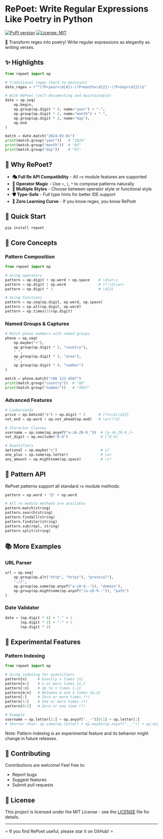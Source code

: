 # RePoet: Write Regular Expressions Like Poetry in Python

[![PyPI version](https://badge.fury.io/py/repoet.svg)](https://badge.fury.io/py/repoet)
[![License: MIT](https://img.shields.io/badge/License-MIT-yellow.svg)](https://opensource.org/licenses/MIT)

🎯 Transform regex into poetry! Write regular expressions as elegantly as writing verses.

## ✨ Highlights

```python
from repoet import op

# Traditional regex (hard to maintain)
date_regex = r"^(?P<year>\d{4})-(?P<month>\d{2})-(?P<day>\d{2})$"

# With RePoet (self-documenting and maintainable)
date = op.seq(
    op.begin,
    op.group(op.digit * 4, name="year") + "-",
    op.group(op.digit * 2, name="month") + "-",
    op.group(op.digit * 2, name="day"),
    op.end
)

match = date.match("2024-03-01")
print(match.group("year"))   # "2024"
print(match.group("month"))  # "03"
print(match.group("day"))    # "01"
```

## 🚀 Why RePoet?

- **🎭 Full Re API Compatibility** - All `re` module features are supported
- **🎨 Operator Magic** - Use `+`, `|`, `*` to compose patterns naturally
- **📝 Multiple Styles** - Choose between operator style or functional style
- **🛡️ Type-Safe** - Full type hints for better IDE support
- **🎯 Zero Learning Curve** - If you know regex, you know RePoet

## 💫 Quick Start

```bash
pip install repoet
```

## 📖 Core Concepts

### Pattern Composition

```python
from repoet import op

# Using operators
pattern = op.digit + op.word + op.space    # \d\w+\s
pattern = op.digit | op.word               # (?:\d|\w+)
pattern = op.digit * 3                     # \d{3}

# Using functions
pattern = op.seq(op.digit, op.word, op.space)
pattern = op.alt(op.digit, op.word)
pattern = op.times(3)(op.digit)
```

### Named Groups & Captures

```python
# Match phone numbers with named groups
phone = op.seq(
    op.maybe("+"),
    op.group(op.digit * 2, "country"),
    " ",
    op.group(op.digit * 3, "area"),
    "-",
    op.group(op.digit * 4, "number")
)

match = phone.match("+86 123-4567")
print(match.group("country"))  # "86"
print(match.group("number"))   # "4567"
```

### Advanced Features

```python
# Lookarounds
price = op.behind("$") + op.digit * 2      # (?<=\$)\d{2}
not_end = op.word + op.not_ahead(op.end)   # \w+(?!$)

# Character Classes
username = op.some(op.anyof("a-zA-Z0-9_"))  # [a-zA-Z0-9_]+
not_digit = op.exclude("0-9")               # [^0-9]

# Quantifiers
optional = op.maybe("s")                    # s?
one_plus = op.some(op.letter)               # \w+
any_amount = op.mightsome(op.space)         # \s*
```

## 🎯 Pattern API

RePoet patterns support all standard `re` module methods:

```python
pattern = op.word + "@" + op.word

# All re module methods are available
pattern.match(string)
pattern.search(string)
pattern.findall(string)
pattern.finditer(string)
pattern.sub(repl, string)
pattern.split(string)
```

## 📚 More Examples

### URL Parser
```python
url = op.seq(
    op.group(op.alt("http", "https"), "protocol"),
    "://",
    op.group(op.some(op.anyof("a-z0-9.-")), "domain"),
    op.group(op.mightsome(op.anyof("/a-z0-9.-")), "path")
)
```

### Date Validator
```python
date = (op.digit * 4) + "-" + \
       (op.digit * 2) + "-" + \
       (op.digit * 2)
```

## 🧪 Experimental Features

### Pattern Indexing
```python
from repoet import op

# Using indexing for quantifiers
pattern[n]     # Exactly n times {n}
pattern[n:]    # n or more times {n,}
pattern[:n]    # Up to n times {,n}
pattern[m:n]   # Between m and n times {m,n}
pattern[:]     # Zero or more times (*)
pattern[1:]    # One or more times (+)
pattern[0:1]   # Zero or one time (?)

# Example
username = op.letter[1:] + op.anyof("._-")[0:1] + op.letter[:]  
# Shorter than: op.some(op.letter) + op.maybe(op.anyof("._-")) + op.mightsome(op.letter)
```

Note: Pattern indexing is an experimental feature and its behavior might change in future releases.

## 🤝 Contributing

Contributions are welcome! Feel free to:
- Report bugs
- Suggest features
- Submit pull requests

## 📜 License

This project is licensed under the MIT License - see the [LICENSE](LICENSE) file for details.

---

⭐️ If you find RePoet useful, please star it on GitHub! ⭐️
